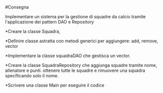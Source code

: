 #Consegna

Implementare un sistema per la gestione di squadre da calcio tramite l'applicazione dei pattern DAO e Repository

*Creare la classe Squadra, 

*Definire classe astratta con metodi generici per aggiungere: add, remove, vector

*Implementare la classe squadraDAO che gestisca un vector.

*Creare la classe SquadraRepository che aggiunga squadre tramite nome, allenatore e punti.
ottenere tutte le squadre e rimuovere una squadra specificando solo il nome.

*Scrivere una classe Main per eseguire il codice
